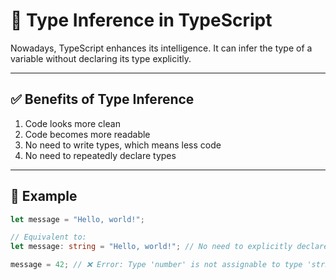 # 📘 Type Inference in TypeScript

Nowadays, TypeScript enhances its intelligence. It can infer the type of a variable without declaring its type explicitly.

---

## ✅ Benefits of Type Inference

1. Code looks more clean
2. Code becomes more readable
3. No need to write types, which means less code
4. No need to repeatedly declare types

---

## 📌 Example

```ts
let message = "Hello, world!";

// Equivalent to:
let message: string = "Hello, world!"; // No need to explicitly declare type

message = 42; // ❌ Error: Type 'number' is not assignable to type 'string'
```
